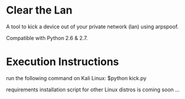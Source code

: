 # Clear the Lan
A tool to kick a device out of your private network (lan) using arpspoof. 

Compatible with Python 2.6 & 2.7.

# Execution Instructions
run the following command on Kali Linux: 
$python kick.py

requirements installation script for other Linux distros is coming soon ... 

